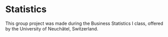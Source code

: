 # Statistics

This group project was made during the Business Statistics I class, offered by the University of Neuchâtel, Switzerland.

